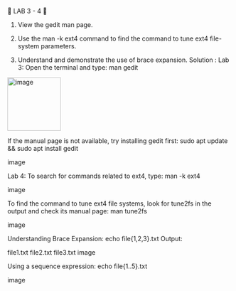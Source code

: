 🚀 LAB 3 - 4 🚀
1. View the gedit man page.

2. Use the man -k ext4 command to find the command to tune ext4 file-system parameters.

3. Understand and demonstrate the use of brace expansion.
Solution :
Lab 3:
Open the terminal and type: man gedit

<img width="120" alt="image" src="https://github.com/user-attachments/assets/73285c6e-3cdc-4d0c-8755-b0a77704f306" />


If the manual page is not available, try installing gedit first: sudo apt update && sudo apt install gedit

image

Lab 4:
To search for commands related to ext4, type:
man -k ext4

image

To find the command to tune ext4 file systems, look for tune2fs in the output and check its manual page: man tune2fs

image

Understanding Brace Expansion:
echo file{1,2,3}.txt
Output:

file1.txt file2.txt file3.txt
image

Using a sequence expression: echo file{1..5}.txt

image
